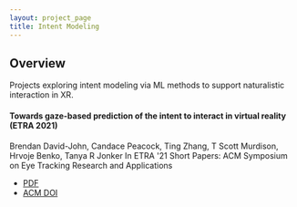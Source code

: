 ```yaml
---
layout: project_page
title: Intent Modeling
---
```


## Overview

Projects exploring intent modeling via ML methods to support naturalistic interaction in XR.

#### Towards gaze-based prediction of the intent to interact in virtual reality (ETRA 2021)
Brendan David-John, Candace Peacock, Ting Zhang, T Scott Murdison, Hrvoje Benko, Tanya R Jonker
In ETRA '21 Short Papers: ACM Symposium on Eye Tracking Research and Applications

- [PDF](https://tanyajonker.com/assets/publications/David-John_et_al_2021_ETRA.pdf)
- [ACM DOI](https://doi.org/10.1145/3448018.3458008)
